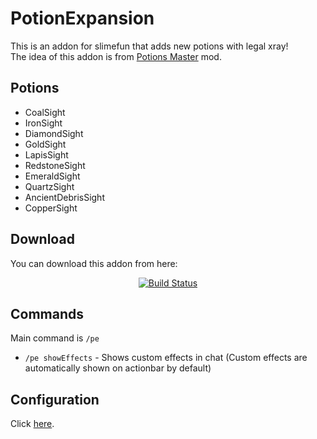 # PotionExpansion
This is an addon for slimefun that adds new potions with legal xray!<br>
The idea of this addon is from [Potions Master](https://www.curseforge.com/minecraft/mc-mods/potionsmaster) mod.

## Potions
- CoalSight
- IronSight
- DiamondSight
- GoldSight
- LapisSight
- RedstoneSight
- EmeraldSight
- QuartzSight
- AncientDebrisSight
- CopperSight

## Download
You can download this addon from here:<br>

<p align="center">
  <a href="https://thebusybiscuit.github.io/builds/EpicPlayerA10/PotionExpansion/master"><img src="https://thebusybiscuit.github.io/builds/EpicPlayerA10/PotionExpansion/master/badge.svg" alt="Build Status"/></a>
</p>

## Commands
Main command is `/pe`
- `/pe showEffects` - Shows custom effects in chat (Custom effects are automatically shown on actionbar by default)

## Configuration
Click [here](https://github.com/EpicPlayerA10/PotionExpansion/wiki).
